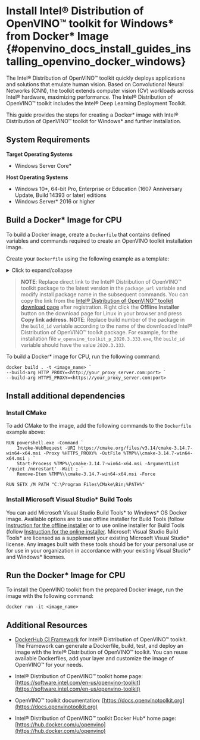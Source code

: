 # Install Intel® Distribution of OpenVINO™ toolkit for Windows* from Docker* Image {#openvino_docs_install_guides_installing_openvino_docker_windows}

The Intel® Distribution of OpenVINO™ toolkit quickly deploys applications and solutions that emulate human vision. Based on Convolutional Neural Networks (CNN), the toolkit extends computer vision (CV) workloads across Intel® hardware, maximizing performance. The Intel® Distribution of OpenVINO™ toolkit includes the Intel® Deep Learning Deployment Toolkit.  

This guide provides the steps for creating a Docker* image with Intel® Distribution of OpenVINO™ toolkit for Windows* and further installation.

## System Requirements

**Target Operating Systems**

- Windows Server Core*

**Host Operating Systems**

- Windows 10*, 64-bit Pro, Enterprise or Education (1607 Anniversary Update, Build 14393 or later) editions
- Windows Server* 2016 or higher 

## Build a Docker* Image for CPU

To build a Docker image, create a `Dockerfile` that contains defined variables and commands required to create an OpenVINO toolkit installation image. 

Create your `Dockerfile` using the following example as a template:

<details>
  <summary>Click to expand/collapse</summary>

~~~
# escape= `
FROM mcr.microsoft.com/windows/servercore:ltsc2019

# Restore the default Windows shell for correct batch processing.
SHELL ["cmd", "/S", "/C"]

USER ContainerAdministrator

# Setup Redistributable Libraries for Intel(R) C++ Compiler for Windows*

RUN powershell.exe -Command `
    Invoke-WebRequest -URI https://software.intel.com/sites/default/files/managed/59/aa/ww_icl_redist_msi_2018.3.210.zip -Proxy %HTTPS_PROXY%  -OutFile "%TMP%\ww_icl_redist_msi_2018.3.210.zip" ; `
    Expand-Archive -Path "%TMP%\ww_icl_redist_msi_2018.3.210.zip" -DestinationPath "%TMP%\ww_icl_redist_msi_2018.3.210" -Force ; `
    Remove-Item "%TMP%\ww_icl_redist_msi_2018.3.210.zip" -Force

RUN %TMP%\ww_icl_redist_msi_2018.3.210\ww_icl_redist_intel64_2018.3.210.msi /quiet /passive /log "%TMP%\redist.log"

# setup Python
ARG PYTHON_VER=python3.7

RUN powershell.exe -Command `
  Invoke-WebRequest -URI https://www.python.org/ftp/python/3.7.6/python-3.7.6-amd64.exe -Proxy %HTTPS_PROXY% -OutFile %TMP%\\python-3.7.exe ; `
  Start-Process %TMP%\\python-3.7.exe -ArgumentList '/passive InstallAllUsers=1 PrependPath=1 TargetDir=c:\\Python37' -Wait ; `
  Remove-Item %TMP%\\python-3.7.exe -Force

RUN python -m pip install --upgrade pip
RUN python -m pip install cmake

# download package from external URL
ARG package_url=http://registrationcenter-download.intel.com/akdlm/irc_nas/16613/w_openvino_toolkit_p_0000.0.000.exe
ARG TEMP_DIR=/temp

WORKDIR ${TEMP_DIR}
ADD ${package_url} ${TEMP_DIR}

# install product by installation script
ARG build_id=0000.0.000
ENV INTEL_OPENVINO_DIR C:\intel

RUN powershell.exe -Command `
    Start-Process "./*.exe" -ArgumentList '--s --a install --eula=accept --installdir=%INTEL_OPENVINO_DIR% --output=%TMP%\openvino_install_out.log --components=OPENVINO_COMMON,INFERENCE_ENGINE,INFERENCE_ENGINE_SDK,INFERENCE_ENGINE_SAMPLES,OMZ_TOOLS,POT,INFERENCE_ENGINE_CPU,INFERENCE_ENGINE_GPU,MODEL_OPTIMIZER,OMZ_DEV,OPENCV_PYTHON,OPENCV_RUNTIME,OPENCV,DOCS,SETUPVARS,VC_REDIST_2017_X64,icl_redist' -Wait

ENV INTEL_OPENVINO_DIR C:\intel\openvino_${build_id}

# Post-installation cleanup
RUN rmdir /S /Q "%USERPROFILE%\Downloads\Intel"

# dev package
WORKDIR ${INTEL_OPENVINO_DIR}
RUN python -m pip install --no-cache-dir setuptools && `
    python -m pip install --no-cache-dir -r "%INTEL_OPENVINO_DIR%\python\%PYTHON_VER%\requirements.txt" && `
    python -m pip install --no-cache-dir -r "%INTEL_OPENVINO_DIR%\python\%PYTHON_VER%\openvino\tools\benchmark\requirements.txt" && `
    python -m pip install --no-cache-dir torch==1.4.0+cpu torchvision==0.5.0+cpu -f https://download.pytorch.org/whl/torch_stable.html

WORKDIR ${TEMP_DIR}
COPY scripts\install_requirements.bat install_requirements.bat
RUN install_requirements.bat %INTEL_OPENVINO_DIR%


WORKDIR ${INTEL_OPENVINO_DIR}\deployment_tools\open_model_zoo\tools\accuracy_checker
RUN %INTEL_OPENVINO_DIR%\bin\setupvars.bat && `
    python -m pip install --no-cache-dir -r "%INTEL_OPENVINO_DIR%\deployment_tools\open_model_zoo\tools\accuracy_checker\requirements.in" && `
    python "%INTEL_OPENVINO_DIR%\deployment_tools\open_model_zoo\tools\accuracy_checker\setup.py" install

WORKDIR ${INTEL_OPENVINO_DIR}\deployment_tools\tools\post_training_optimization_toolkit
RUN python -m pip install --no-cache-dir -r "%INTEL_OPENVINO_DIR%\deployment_tools\tools\post_training_optimization_toolkit\requirements.txt" && `
    python "%INTEL_OPENVINO_DIR%\deployment_tools\tools\post_training_optimization_toolkit\setup.py" install

WORKDIR ${INTEL_OPENVINO_DIR}

# Post-installation cleanup
RUN powershell Remove-Item -Force -Recurse "%TEMP%\*" && `
    powershell Remove-Item -Force -Recurse "%TEMP_DIR%" && `
    rmdir /S /Q "%ProgramData%\Package Cache"

USER ContainerUser

CMD ["cmd.exe"]
~~~

</details>

> **NOTE**: Replace direct link to the Intel® Distribution of OpenVINO™ toolkit package to the latest version in the `package_url` variable and modify install package name in the subsequent commands. You can copy the link from the [Intel® Distribution of OpenVINO™ toolkit download page](https://software.seek.intel.com/openvino-toolkit) after registration. Right click the **Offline Installer** button on the download page for Linux in your browser and press **Copy link address**.
> **NOTE**: Replace build number of the package in the `build_id` variable according to the name of the downloaded Intel® Distribution of OpenVINO™ toolkit package. For example, for the installation file `w_openvino_toolkit_p_2020.3.333.exe`, the `build_id` variable should have the value `2020.3.333`.

To build a Docker* image for CPU, run the following command:
~~~
docker build . -t <image_name> `
--build-arg HTTP_PROXY=<http://your_proxy_server.com:port> `
--build-arg HTTPS_PROXY=<https://your_proxy_server.com:port>
~~~

## Install additional dependencies
### Install CMake
To add CMake to the image, add the following commands to the `Dockerfile` example above:
~~~
RUN powershell.exe -Command `
    Invoke-WebRequest -URI https://cmake.org/files/v3.14/cmake-3.14.7-win64-x64.msi -Proxy %HTTPS_PROXY% -OutFile %TMP%\\cmake-3.14.7-win64-x64.msi ; `
    Start-Process %TMP%\\cmake-3.14.7-win64-x64.msi -ArgumentList '/quiet /norestart' -Wait ; `
    Remove-Item %TMP%\\cmake-3.14.7-win64-x64.msi -Force

RUN SETX /M PATH "C:\Program Files\CMake\Bin;%PATH%"
~~~

### Install Microsoft Visual Studio* Build Tools
You can add Microsoft Visual Studio Build Tools* to Windows* OS Docker image. Available options are to use offline installer for Build Tools 
(follow [Instruction for the offline installer](https://docs.microsoft.com/en-us/visualstudio/install/create-an-offline-installation-of-visual-studio?view=vs-2019) or 
to use online installer for Build Tools (follow [Instruction for the online installer](https://docs.microsoft.com/en-us/visualstudio/install/build-tools-container?view=vs-2019).
Microsoft Visual Studio Build Tools* are licensed as a supplement your existing Microsoft Visual Studio* license. 
Any images built with these tools should be for your personal use or for use in your organization in accordance with your existing Visual Studio* and Windows* licenses.

## Run the Docker* Image for CPU

To install the OpenVINO toolkit from the prepared Docker image, run the image with the following command:
~~~
docker run -it <image_name>
~~~

## Additional Resources

* [DockerHub CI Framework](https://github.com/openvinotoolkit/docker_ci) for Intel® Distribution of OpenVINO™ toolkit. The Framework can generate a Dockerfile, build, test, and deploy an image with the Intel® Distribution of OpenVINO™ toolkit. You can reuse available Dockerfiles, add your layer and customize the image of OpenVINO™ for your needs.

* Intel® Distribution of OpenVINO™ toolkit home page: [https://software.intel.com/en-us/openvino-toolkit](https://software.intel.com/en-us/openvino-toolkit)  

* OpenVINO™ toolkit documentation: [https://docs.openvinotoolkit.org](https://docs.openvinotoolkit.org)

* Intel® Distribution of OpenVINO™ toolkit Docker Hub* home page: [https://hub.docker.com/u/openvino](https://hub.docker.com/u/openvino)
